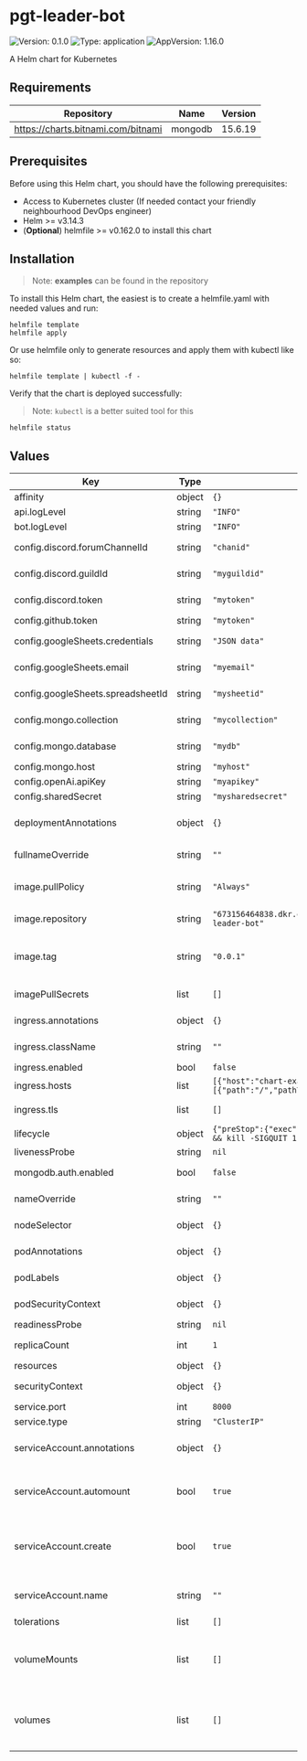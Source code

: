 # pgt-leader-bot

![Version: 0.1.0](https://img.shields.io/badge/Version-0.1.0-informational?style=flat-square) ![Type: application](https://img.shields.io/badge/Type-application-informational?style=flat-square) ![AppVersion: 1.16.0](https://img.shields.io/badge/AppVersion-1.16.0-informational?style=flat-square)

A Helm chart for Kubernetes

## Requirements

| Repository | Name | Version |
|------------|------|---------|
| https://charts.bitnami.com/bitnami | mongodb | 15.6.19 |

## Prerequisites

Before using this Helm chart, you should have the following prerequisites:

- Access to Kubernetes cluster (If needed contact your friendly neighbourhood DevOps engineer)
- Helm >= v3.14.3
- (**Optional**) helmfile >= v0.162.0 to install this chart

## Installation

> Note: **examples** can be found in the repository

To install this Helm chart, the easiest is to create a helmfile.yaml with needed values and run:

```
helmfile template
helmfile apply
```

Or use helmfile only to generate resources and apply them with kubectl like so:

```
helmfile template | kubectl -f -
```

Verify that the chart is deployed successfully:

> Note: `kubectl` is a better suited tool for this

```
helmfile status
```

## Values

| Key | Type | Default | Description |
|-----|------|---------|-------------|
| affinity | object | `{}` | Affinity rules |
| api.logLevel | string | `"INFO"` | Logs Level |
| bot.logLevel | string | `"INFO"` | Logs Level |
| config.discord.forumChannelId | string | `"chanid"` | Discord Channel ID |
| config.discord.guildId | string | `"myguildid"` | Discord Guild/Server ID |
| config.discord.token | string | `"mytoken"` | Discord API Token |
| config.github.token | string | `"mytoken"` | Github API Token |
| config.googleSheets.credentials | string | `"JSON data"` | Google Sheets API Credentials |
| config.googleSheets.email | string | `"myemail"` | Email to send notifications to |
| config.googleSheets.spreadsheetId | string | `"mysheetid"` | Google Sheets Spreadsheet ID |
| config.mongo.collection | string | `"mycollection"` | MongoDB Collection |
| config.mongo.database | string | `"mydb"` | MongoDB Database |
| config.mongo.host | string | `"myhost"` | MongoDB Host |
| config.openAi.apiKey | string | `"myapikey"` | OpenAI API Key |
| config.sharedSecret | string | `"mysharedsecret"` | Shared Secret |
| deploymentAnnotations | object | `{}` | Annotations to add to deployments |
| fullnameOverride | string | `""` | The full release name override |
| image.pullPolicy | string | `"Always"` | The pullPolicy used when pulling the image |
| image.repository | string | `"673156464838.dkr.ecr.us-west-2.amazonaws.com/pgt-leader-bot"` | The repository of the image |
| image.tag | string | `"0.0.1"` | Overrides the image tag whose default is the chart appVersion. |
| imagePullSecrets | list | `[]` | The secrets used to pull the image |
| ingress.annotations | object | `{}` | Ingress Annotations |
| ingress.className | string | `""` | Ingress Class Name |
| ingress.enabled | bool | `false` | Enable Ingress |
| ingress.hosts | list | `[{"host":"chart-example.local","paths":[{"path":"/","pathType":"ImplementationSpecific"}]}]` | Ingress Hosts |
| ingress.tls | list | `[]` | Ingress TLS configuration |
| lifecycle | object | `{"preStop":{"exec":{"command":["sh","-c","sleep 15 && kill -SIGQUIT 1"]}}}` | Lifecycle hooks |
| livenessProbe | string | `nil` | Liveness Probe |
| mongodb.auth.enabled | bool | `false` | Enable MongoDB Authentication |
| nameOverride | string | `""` | The release name override |
| nodeSelector | object | `{}` | Node selector labels |
| podAnnotations | object | `{}` | Annotations to add to the pods |
| podLabels | object | `{}` | Label to add to the pods |
| podSecurityContext | object | `{}` | The Pod Security Context |
| readinessProbe | string | `nil` | Readiness Probe |
| replicaCount | int | `1` | The number of replicas |
| resources | object | `{}` | The Resources |
| securityContext | object | `{}` | The Security Context |
| service.port | int | `8000` | The service port |
| service.type | string | `"ClusterIP"` | The service type |
| serviceAccount.annotations | object | `{}` | Annotations to add to the service account |
| serviceAccount.automount | bool | `true` | Automatically mount a ServiceAccount's API credentials? |
| serviceAccount.create | bool | `true` | Specifies whether a service account should be created |
| serviceAccount.name | string | `""` | The name of the service account to use. |
| tolerations | list | `[]` | Tolerations |
| volumeMounts | list | `[]` | Additional volumeMounts on the output Deployment definition. |
| volumes | list | `[]` | Additional volumes on the output Deployment definition. |

